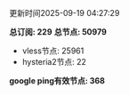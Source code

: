 更新时间2025-09-19 04:27:29

**总订阅: 229**
**总节点: 50979**
- vless节点: 25961
- hysteria2节点: 22

**google ping有效节点: 368**
